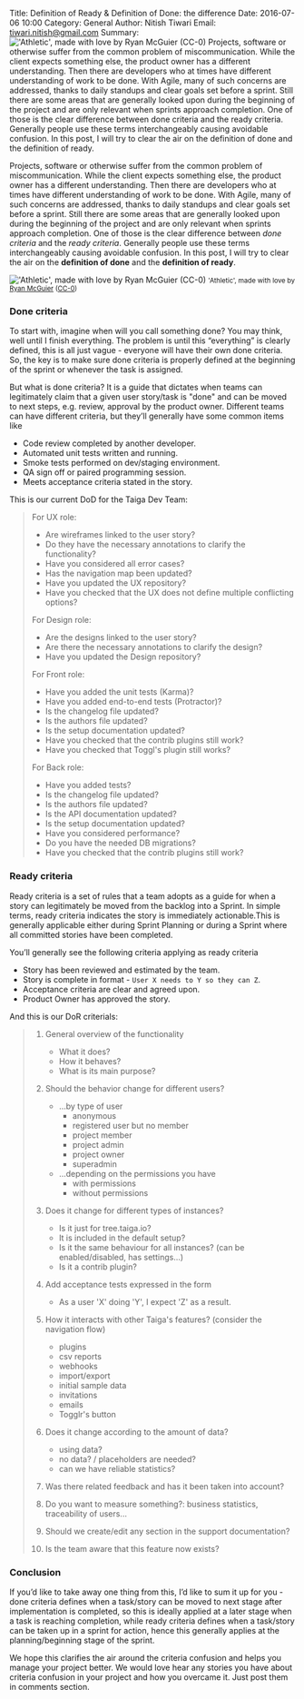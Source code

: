Title: Definition of Ready & Definition of Done: the difference
Date: 2016-07-06 10:00
Category: General
Author: Nitish Tiwari
Email: tiwari.nitish@gmail.com
Summary: !['Athletic', made with love by Ryan McGuier (CC-0)]({filename}/images/2016-07-06_dor_and_dod_the_difference/athletic.jpg "'Athletic', made with love by Ryan McGuier (CC-0)") Projects, software or otherwise suffer from the common problem of miscommunication. While the client expects something else, the product owner has a different understanding. Then there are developers who at times have different understanding of work to be done. With Agile, many of such concerns are addressed, thanks to daily standups and clear goals set before a sprint. Still there are some areas that are generally looked upon during the beginning of the project and are only relevant when sprints approach completion. One of those is the clear difference between done criteria and the ready criteria. Generally people use these terms interchangeably causing avoidable confusion. In this post, I will try to clear the air on the definition of done and the definition of ready.


Projects, software or otherwise suffer from the common problem of miscommunication. While the client expects something else, the product owner has a different understanding. Then there are developers who at times have different understanding of work to be done. With Agile, many of such concerns are addressed, thanks to daily standups and clear goals set before a sprint. Still there are some areas that are generally looked upon during the beginning of the project and are only relevant when sprints approach completion. One of those is the clear difference between _done criteria_ and the _ready criteria_. Generally people use these terms interchangeably causing avoidable confusion. In this post, I will try to clear the air on the **definition of done** and the **definition of ready**.

!['Athletic', made with love by Ryan McGuier (CC-0)]({filename}/images/2016-07-06_dor_and_dod_the_difference/athletic.jpg "'Athletic', made with love by Ryan McGuier (CC-0)")
<small>'Athletic', made with love by <a href="http://www.gratisography.com/" title="Gratisography by Ryan McGuier">Ryan McGuier</a> (<a href="http://www.gratisography.com/terms.html" title="CC-0 - Terms of use">CC-0</a>)</small>


### Done criteria

To start with, imagine when will you call something done? You may think, well until I finish everything. The problem is until this “everything” is clearly defined, this is all just vague - everyone will have their own done criteria. So, the key is to make sure done criteria is properly defined at the beginning of the sprint or whenever the task is assigned.

But what is done criteria? It is a guide that dictates when teams can legitimately claim that a given user story/task is "done" and can be moved to next steps, e.g. review, approval by the product owner. Different teams can have different criteria, but they’ll generally have some common items like

* Code review completed by another developer.
* Automated unit tests written and running.
* Smoke tests performed on dev/staging environment.
* QA sign off or paired programming session.
* Meets acceptance criteria stated in the story.

This is our current DoD for the Taiga Dev Team:

>
> For UX role:
>
>   - Are wireframes linked to the user story?
>   - Do they have the necessary annotations to clarify the functionality?
>   - Have you considered all error cases?
>   - Has the navigation map been updated?
>   - Have you updated the UX repository?
>   - Have you checked that the UX does not define multiple conflicting options?
>
> For Design role:
>
>   - Are the designs linked to the user story?
>   - Are there the necessary annotations to clarify the design?
>   - Have you updated the Design repository?
>
> For Front role:
>
>   - Have you added the unit tests (Karma)?
>   - Have you added end-to-end tests (Protractor)?
>   - Is the changelog file updated?
>   - Is the authors file updated?
>   - Is the setup documentation updated?
>   - Have you checked that the contrib plugins still work?
>   - Have you checked that Toggl's plugin still works?
>
> For Back role:
>
>   - Have you added tests?
>   - Is the changelog file updated?
>   - Is the authors file updated?
>   - Is the API documentation updated?
>   - Is the setup documentation updated?
>   - Have you considered performance?
>   - Do you have the needed DB migrations?
>   - Have you checked that the contrib plugins still work?
>


### Ready criteria

Ready criteria is a set of rules that a team adopts as a guide for when a story can legitimately be moved from the backlog into a Sprint. In simple terms, ready criteria indicates the story is immediately actionable.This is generally applicable either during Sprint Planning or during a Sprint where all committed stories have been completed.

You’ll generally see the following criteria applying as ready criteria

* Story has been reviewed and estimated by the team.
* Story is complete in format - `User X needs to Y so they can Z`.
* Acceptance criteria are clear and agreed upon.
* Product Owner has approved the story.

And this is our DoR criterials:

> 1. General overview of the functionality
>     - What it does?
>     - How it behaves?
>     - What is its main purpose?
>
> 2. Should the behavior change for different users?
>     - ...by type of user
>         - anonymous
>         - registered user but no member
>         - project member
>         - project admin
>         - project owner
>         - superadmin
>     - ...depending on the permissions you have
>         - with permissions
>         - without permissions
>
> 3. Does it change for different types of instances?
>     - Is it just for tree.taiga.io?
>     - It is included in the default setup?
>     - Is it the same behaviour for all instances? (can be enabled/disabled, has settings...)
>     - Is it a contrib plugin?
>
> 4. Add acceptance tests expressed in the form
>     - As a user 'X' doing 'Y', I expect 'Z' as a result.
>
> 5. How it interacts with other Taiga's features? (consider the navigation flow)
>     - plugins
>     - csv reports
>     - webhooks
>     - import/export
>     - initial sample data
>     - invitations
>     - emails
>     - Togglr's button
>
> 6. Does it change according to the amount of data?
>     - using data?
>     - no data? / placeholders are needed?
>     - can we have reliable statistics?
>
> 7. Was there related feedback and has it been taken into account?
>
> 8. Do you want to measure something?: business statistics, traceability of users...
>
> 9. Should we create/edit any section in the support documentation?
>
> 10. Is the team aware that this feature now exists?
>

### Conclusion

If you’d like to take away one thing from this, I’d like to sum it up for you - done criteria defines when a task/story can be moved to next stage after implementation is completed, so this is ideally applied at a later stage when a task is reaching completion, while ready criteria defines when a task/story can be taken up in a sprint for action, hence this generally applies at the planning/beginning stage of the sprint.

We hope this clarifies the air around the criteria confusion and helps you manage your project better. We would love hear any stories you have about criteria confusion in your project and how you overcame it. Just post them in comments section.

